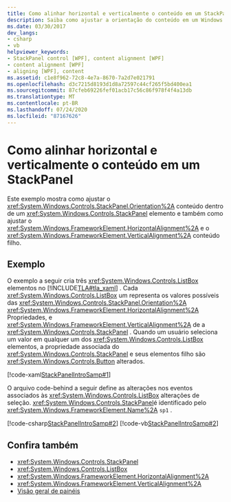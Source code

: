 ```yaml
---
title: Como alinhar horizontal e verticalmente o conteúdo em um StackPanel
description: Saiba como ajustar a orientação do conteúdo em um Windows Presentation Foundation StackPanel e o HorizontalAlignment e o VerticalAlignment de conteúdo filho.
ms.date: 03/30/2017
dev_langs:
- csharp
- vb
helpviewer_keywords:
- StackPanel control [WPF], content alignment [WPF]
- content alignment [WPF]
- aligning [WPF], content
ms.assetid: c1e8f962-72c8-4e7a-8670-7a2d7e021791
ms.openlocfilehash: d3c7215d8193d1d8a72597c44cf265f5bd400ea1
ms.sourcegitcommit: 87cfeb69226fef01acb17c56c86f978f4f4a13db
ms.translationtype: MT
ms.contentlocale: pt-BR
ms.lasthandoff: 07/24/2020
ms.locfileid: "87167626"
---
```

# <a name="how-to-horizontally-or-vertically-align-content-in-a-stackpanel"></a>Como alinhar horizontal e verticalmente o conteúdo em um StackPanel
Este exemplo mostra como ajustar o <xref:System.Windows.Controls.StackPanel.Orientation%2A> conteúdo dentro de um <xref:System.Windows.Controls.StackPanel> elemento e também como ajustar o <xref:System.Windows.FrameworkElement.HorizontalAlignment%2A> e o <xref:System.Windows.FrameworkElement.VerticalAlignment%2A> conteúdo filho.  
  
## <a name="example"></a>Exemplo  
 O exemplo a seguir cria três <xref:System.Windows.Controls.ListBox> elementos no [!INCLUDE[TLA#tla_xaml](../../../../includes/tlasharptla-xaml-md.md)] . Cada <xref:System.Windows.Controls.ListBox> um representa os valores possíveis das <xref:System.Windows.Controls.StackPanel.Orientation%2A> <xref:System.Windows.FrameworkElement.HorizontalAlignment%2A> Propriedades, e <xref:System.Windows.FrameworkElement.VerticalAlignment%2A> de a <xref:System.Windows.Controls.StackPanel> . Quando um usuário seleciona um valor em qualquer um dos <xref:System.Windows.Controls.ListBox> elementos, a propriedade associada do <xref:System.Windows.Controls.StackPanel> e seus elementos filho são <xref:System.Windows.Controls.Button> alterados.  
  
 [!code-xaml[StackPanelIntroSamp#1](~/samples/snippets/csharp/VS_Snippets_Wpf/StackPanelIntroSamp/CSharp/Window1.xaml#1)]  
  
 O arquivo code-behind a seguir define as alterações nos eventos associados às <xref:System.Windows.Controls.ListBox> alterações de seleção. <xref:System.Windows.Controls.StackPanel>é identificado pelo <xref:System.Windows.FrameworkElement.Name%2A> `sp1` .  
  
 [!code-csharp[StackPanelIntroSamp#2](~/samples/snippets/csharp/VS_Snippets_Wpf/StackPanelIntroSamp/CSharp/Window1.xaml.cs#2)]
 [!code-vb[StackPanelIntroSamp#2](~/samples/snippets/visualbasic/VS_Snippets_Wpf/StackPanelIntroSamp/VisualBasic/Window1.xaml.vb#2)]  
  
## <a name="see-also"></a>Confira também

- <xref:System.Windows.Controls.StackPanel>
- <xref:System.Windows.Controls.ListBox>
- <xref:System.Windows.FrameworkElement.HorizontalAlignment%2A>
- <xref:System.Windows.FrameworkElement.VerticalAlignment%2A>
- [Visão geral de painéis](panels-overview.md)
